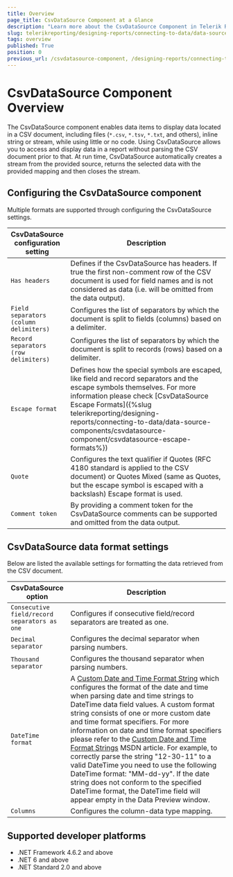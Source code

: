 ```yaml
---
title: Overview
page_title: CsvDataSource Component at a Glance
description: "Learn more about the CsvDataSource Component in Telerik Reporting, how you may configure it and format its data."
slug: telerikreporting/designing-reports/connecting-to-data/data-source-components/csvdatasource-component/overview
tags: overview
published: True
position: 0
previous_url: /csvdatasource-component, /designing-reports/connecting-to-data/data-source-components/csvdatasource-component/
---
```

<style>
table th:first-of-type {
	width: 25%;
}
table th:nth-of-type(2) {
	width: 75%;
}
</style>

# CsvDataSource Component Overview

The CsvDataSource component enables data items to display data located in a CSV document, including files (`*.csv`, `*.tsv`, `*.txt`, and others), inline string or stream, while using little or no code. Using CsvDataSource allows you to access and display data in a report without parsing the CSV document prior to that. At run time, CsvDataSource automatically creates a stream from the provided source, returns the selected data with the provided mapping and then closes the stream.

## Configuring the CsvDataSource component

Multiple formats are supported through configuring the CsvDataSource settings.

| CsvDataSource configuration setting | Description |
| ------ | ------ |
|`Has headers`|Defines if the CsvDataSource has headers. If true the first non-comment row of the CSV document is used for field names and is not considered as data (i.e. will be omitted from the data output).|
|`Field separators (column delimiters)`|Configures the list of separators by which the document is split to fields (columns) based on a delimiter.|
|`Record separators (row delimiters)`|Configures the list of separators by which the document is split to records (rows) based on a delimiter.|
|`Escape format`|Defines how the special symbols are escaped, like field and record separators and the escape symbols themselves. For more information please check [CsvDataSource Escape Formats]({%slug telerikreporting/designing-reports/connecting-to-data/data-source-components/csvdatasource-component/csvdatasource-escape-formats%})|
|`Quote`|Configures the text qualifier if Quotes (RFC 4180 standard is applied to the CSV document) or Quotes Mixed (same as Quotes, but the escape symbol is escaped with a backslash) Escape format is used.|
|`Comment token`| By providing a comment token for the CsvDataSource comments can be supported and omitted from the data output.|

## CsvDataSource data format settings

Below are listed the available settings for formatting the data retrieved from the CSV document.

| CsvDataSource option | Description |
| ------ | ------ |
|`Consecutive field/record separators as one`|Configures if consecutive field/record separators are treated as one.|
|`Decimal separator`|Configures the decimal separator when parsing numbers.|
|`Thousand separator`|Configures the thousand separator when parsing numbers.|
|`DateTime format`|A [Custom Date and Time Format String](https://learn.microsoft.com/en-us/dotnet/standard/base-types/custom-date-and-time-format-strings) which configures the format of the date and time when parsing date and time strings to DateTime data field values. A custom format string consists of one or more custom date and time format specifiers. For more information on date and time format specifiers please refer to the [Custom Date and Time Format Strings](https://learn.microsoft.com/en-us/dotnet/standard/base-types/custom-date-and-time-format-strings) MSDN article. For example, to correctly parse the string "12-30-11" to a valid DateTime you need to use the following DateTime format: "MM-dd-yy". If the date string does not conform to the specified DateTime format, the DateTime field will appear empty in the Data Preview window.|
|`Columns`|Configures the column-data type mapping.|

## Supported developer platforms

* .NET Framework 4.6.2 and above
* .NET 6 and above
* .NET Standard 2.0 and above
